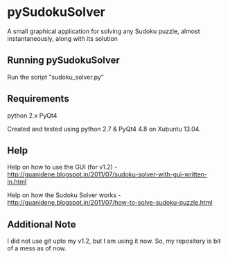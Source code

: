 pySudokuSolver
==============
A small graphical application for solving any Sudoku puzzle, almost instantaneously, along with its solution


Running pySudokuSolver
----------------------
Run the script "sudoku_solver.py"


Requirements
-------------
python 2.x
PyQt4


Created and tested using python 2.7 & PyQt4 4.8 on Xubuntu 13.04.

Help
-----
Help on how to use the GUI (for v1.2) -
http://guanidene.blogspot.in/2011/07/sudoku-solver-with-gui-written-in.html


Help on how the Sudoku Solver works - 
http://guanidene.blogspot.in/2011/07/how-to-solve-sudoku-puzzle.html

Additional Note
----------------
I did not use git upto my v1.2, but I am using it now. So, my repository is bit of a mess as of now.

